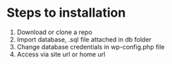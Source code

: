 # Steps to installation
1) Download or clone a repo
2) Import database, .sql file attached in db folder
3) Change database credentials in wp-config.php file
4) Access via site url or home url
